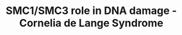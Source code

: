 ---
annotations:
- type: Disease Ontology
  value: Cornelia de Lange syndrome
authors:
- IrkilmezA
- Eweitz
description: Role of cohesin subunits SMC1 and SMC3 during DNA damage response.
last-edited: 2021-06-27
organisms:
- Homo sapiens
redirect_from:
- /index.php/Pathway:WP5118
- /instance/WP5118
schema-jsonld:
- '@context': https://schema.org/
  '@id': https://wikipathways.github.io/pathways/WP5118.html
  '@type': Dataset
  creator:
    '@type': Organization
    name: WikiPathways
  description: Role of cohesin subunits SMC1 and SMC3 during DNA damage response.
  keywords:
  - RAD21
  - MRE11
  - SMC1A
  - PAXIP1
  - BRCA1
  - MDC1
  - RAD18
  - RAD50
  - SMC3
  - NBN
  - ATM
  license: CC0
  name: SMC1/SMC3 role in DNA damage - Cornelia de Lange Syndrome
seo: CreativeWork
title: SMC1/SMC3 role in DNA damage - Cornelia de Lange Syndrome
wpid: WP5118
---